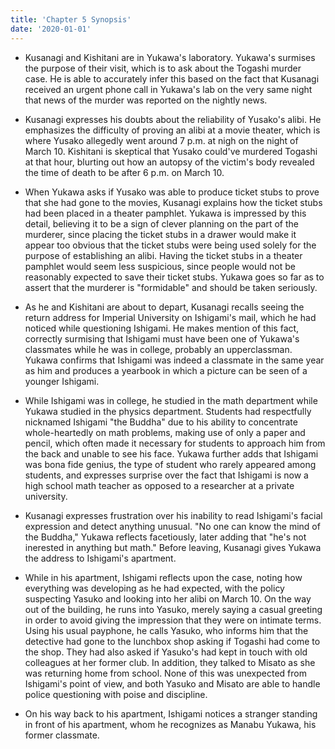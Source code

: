 ```yaml
---
title: 'Chapter 5 Synopsis'
date: '2020-01-01'
---
```


- Kusanagi and Kishitani are in Yukawa's laboratory. Yukawa's surmises the purpose of their visit, which is to ask about the Togashi murder case. He is able to accurately infer this based on the fact that Kusanagi received an urgent phone call in Yukawa's lab on the very same night that news of the murder was reported on the nightly news.

- Kusanagi expresses his doubts about the reliability of Yusako's alibi. He emphasizes the difficulty of proving an alibi at a movie theater, which is where Yusako allegedly went around 7 p.m. at nigh on the night of March 10. Kishitani is skeptical that Yusako could've murdered Togashi at that hour, blurting out how an autopsy of the victim's body revealed the time of death to be after 6 p.m. on March 10.

- When Yukawa asks if Yusako was able to produce ticket stubs to prove that she had gone to the movies, Kusanagi explains how the ticket stubs had been placed in a theater pamphlet. Yukawa is impressed by this detail, believing it to be a sign of clever planning on the part of the murderer, since placing the ticket stubs in a drawer would make it appear too obvious that the ticket stubs were being used solely for the purpose of establishing an alibi. Having the ticket stubs in a theater pamphlet would seem less suspicious, since people would not be reasonably expected to save their ticket stubs. Yukawa goes so far as to assert that the murderer is "formidable" and should be taken seriously.

- As he and Kishitani are about to depart, Kusanagi recalls seeing the return address for Imperial University on Ishigami's mail, which he had noticed while questioning Ishigami. He makes mention of this fact, correctly surmising that Ishigami must have been one of Yukawa's classmates while he was in college, probably an upperclassman. Yukawa confirms that Ishigami was indeed a classmate in the same year as him and produces a yearbook in which a picture can be seen of a younger Ishigami.

- While Ishigami was in college, he studied in the math department while Yukawa studied in the physics department. Students had respectfully nicknamed Ishigami "the Buddha" due to his ability to concentrate whole-heartedly on math problems, making use of only a paper and pencil, which often made it necessary for students to approach him from the back and unable to see his face. Yukawa further adds that Ishigami was bona fide genius, the type of student who rarely appeared among students, and expresses surprise over the fact that Ishigami is now a high school math teacher as opposed to a researcher at a private university.

- Kusanagi expresses frustration over his inability to read Ishigami's facial expression and detect anything unusual. "No one can know the mind of the Buddha," Yukawa reflects facetiously, later adding that "he's not inerested in anything but math." Before leaving, Kusanagi gives Yukawa the address to Ishigami's apartment.

- While in his apartment, Ishigami reflects upon the case, noting how everything was developing as he had expected, with the policy suspecting Yasuko and looking into her alibi on March 10. On the way out of the building, he runs into Yasuko, merely saying a casual greeting in order to avoid giving the impression that they were on intimate terms. Using his usual payphone, he calls Yasuko, who informs him that the detective had gone to the lunchbox shop asking if Togashi had come to the shop. They had also asked if Yasuko's had kept in touch with old colleagues at her former club. In addition, they talked to Misato as she was returning home from school. None of this was unexpected from Ishigami's point of view, and both Yasuko and Misato are able to handle police questioning with poise and discipline.

- On his way back to his apartment, Ishigami notices a stranger standing in front of his apartment, whom he recognizes as Manabu Yukawa, his former classmate.